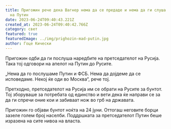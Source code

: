 ```yaml
---
title: Пригожин рече дека Вагнер нема да се предаде и нема да ги слуша наредбите
  на Путин
date: 2023-06-24T09:40:43.221Z
created_at: 2023-06-24T09:40:42.766Z
category: свет
featured: true
featuredImage: ../img/prighozin-mad-putin.jpg
author: Гоце Кически
---
```

Пригожин одби да ги послуша наредбите на претседателот на Русија. Така тој одговори на апелот на Путин до Русите.

„Нема да го послушаме Путин и ФСБ. Нема да дојдеме да се исповедаме. Некој ќе оди во Москва“, рече тој.

Претходно, претседателот на Русија им се обрати на Русите за бунтот. Тој зборуваше за потребата од единство и вети дека ќе направи се за да ги спречи оние кои и забиваат нож во грб на државата.

Пригожин го објави бунтот ноќта на 24 јуни. Оттогаш неговите борци зазеле голем број населби. Поддршката за претседателот Путин беше изразена на сите нивоа на власта.